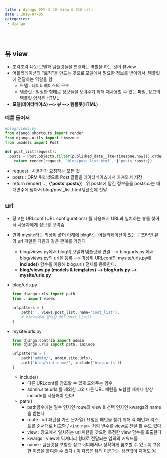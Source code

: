 ```yaml
---
title : django 정리-3 (뷰 view & 장고 url)
date : 2019-07-05
categories:
 - django


---
```






## 뷰 view

- 조각조각 나뉜 모델과 템플릿들을 연결하는 역할을 하는 것이 뷰view
- 어플리테이션의 "로직"을 만드는 곳으로 모델에서 필요한 정보를 받아와서, 템플릿에 전달하는 역할을 함
  - 모델 : 데이터베이스의 구조
  - 템플릿 : 일정한 형태로 정보들을 보여주기 위해 재사용할 수 있는 파일, 장고의 템플릿 양식은 HTML
- **모델(데이터베이스) --> 뷰 --> 템플릿(HTML)**



### 예를 들어서

  ```python
#blog/views.py
from django.shortcuts import render
from django.utils import timezone
from .models import Post
  
def post_list(request):
    posts = Post.objects.filter(published_date__lte=timezone.now()).order_by('published_date')
      return render(request, 'blog/post_list.html', {'posts':posts})
  ```

- request : 사용자가 요청하는 모든 것
- posts : ORM 쿼리셋으로 Post 글들을 데이터베이스에서 가져와서 저장
- return render(... , **{'posts':posts}**) : 위 posts에 담긴 정보들을 posts 라는 매개변수에 담아서 blog/post_list.html 템플릿에 전달





## url

- 장고는 URLconf (URL configurations) 를 사용해서 URL과 일치하는 뷰를 찾아서 사용자에게 정보를 보여줌

- 만약 mysite라는 최상위 폴더 아래에 blog라는 어플리케이션이 있는 구조라면 뷰와 url 파일은 다음과 같은 관계를 가진다

  - blog/views.py에서 blog의 모델과 템플릿을 연결 --> blog/urls.py 에서 blog/views.py의 url을 등록 --> 최상위 URLconf인 mysite/urls.py에 **include()** 함수를 이용해 blog.urls 전체를 등록한다.
  - **blog/views.py (models & templates) --> blog/urls.py --> mysite/urls.py**

- blog/urls.py

  ```python
  from django.urls import path
  from . import views
  
  urlpatters = [
      path('', views.post_list, name='post_list'),  
      # views에서 정의한 def post_list()
  ]
  ```

- mysite/urls.py

  ```python
  from django.contrib import admin
  from django.urls import path, include
  
  urlpatterns = [
      path('admin/', admin.site.urls),
      path('blog/<int:num>/', include('blog.urls'))
  ]
  ```

  - include()
    - 다른 URLconf를 참조할 수 있게 도와주는 함수
    - admin.site.urls 를 제외한 그외 다른 URL 패턴을 포함할 때마다 항상 include를 사용해야 한다!
  - path() 
    - path함수에는 필수 인자인 route와 view & 선택 인자인 kwargs와 name 을 받는다
    - route :  url 패턴을 가진 문자열 / 요청된 패턴을 찾기 위해 각 패턴과 리스트를 순서대로 비교함 / `<int:num> `처럼  변수를 view로 전달 할 수도 있다
    - view : 장고에서 일치하는 url 패턴을 찾으면  특정한 view 함수를 호출한다
    - kwargs : view에 딕셔너리 형태로 전달되는 임의의 키워드들
    - name : 템플릿을 포함한 장고 어디에서나 정확하게 참조할 수 있도록 고유한 이름을 붙여줄 수 있다 / 이 이름은 뷰의 이름과는 상관없이 지어도 됨